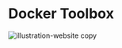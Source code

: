#  Docker Toolbox

![illustration-website copy](https://cloud.githubusercontent.com/assets/251292/8687317/ef0abbd2-2a43-11e5-816d-b0da5f60d0d4.png)
